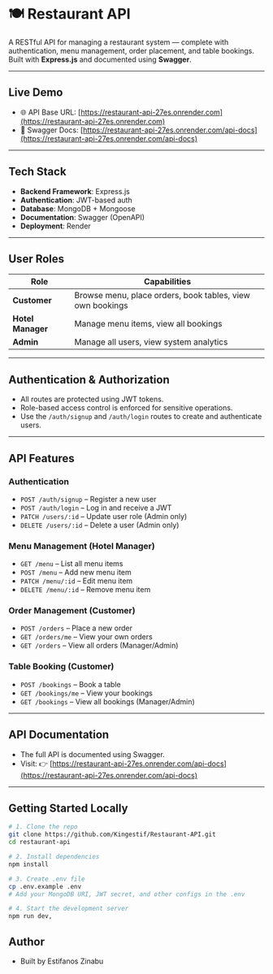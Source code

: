 # 🍽️ Restaurant API

A RESTful API for managing a restaurant system — complete with authentication, menu management, order placement, and table bookings. Built with **Express.js** and documented using **Swagger**.

---

## Live Demo

- 🌐 API Base URL: [https://restaurant-api-27es.onrender.com](https://restaurant-api-27es.onrender.com)
- 📘 Swagger Docs: [https://restaurant-api-27es.onrender.com/api-docs](https://restaurant-api-27es.onrender.com/api-docs)

---

## Tech Stack

- **Backend Framework**: Express.js
- **Authentication**: JWT-based auth
- **Database**: MongoDB + Mongoose
- **Documentation**: Swagger (OpenAPI)
- **Deployment**: Render

---

## User Roles

| Role           | Capabilities |
|----------------|--------------|
| **Customer**   | Browse menu, place orders, book tables, view own bookings |
| **Hotel Manager** | Manage menu items, view all bookings |
| **Admin**      | Manage all users, view system analytics |

---

## Authentication & Authorization

- All routes are protected using JWT tokens.
- Role-based access control is enforced for sensitive operations.
- Use the `/auth/signup` and `/auth/login` routes to create and authenticate users.

---

## API Features

### Authentication

- `POST /auth/signup` – Register a new user  
- `POST /auth/login` – Log in and receive a JWT  
- `PATCH /users/:id` – Update user role (Admin only)  
- `DELETE /users/:id` – Delete a user (Admin only)

### Menu Management (Hotel Manager)

- `GET /menu` – List all menu items  
- `POST /menu` – Add new menu item  
- `PATCH /menu/:id` – Edit menu item  
- `DELETE /menu/:id` – Remove menu item

### Order Management (Customer)

- `POST /orders` – Place a new order  
- `GET /orders/me` – View your own orders  
- `GET /orders` – View all orders (Manager/Admin)

### Table Booking (Customer)

- `POST /bookings` – Book a table  
- `GET /bookings/me` – View your bookings  
- `GET /bookings` – View all bookings (Manager/Admin)

---

## API Documentation

- The full API is documented using Swagger.
- Visit: 👉 [https://restaurant-api-27es.onrender.com/api-docs](https://restaurant-api-27es.onrender.com/api-docs)

---

## Getting Started Locally

```bash
# 1. Clone the repo
git clone https://github.com/Kingestif/Restaurant-API.git
cd restaurant-api

# 2. Install dependencies
npm install

# 3. Create .env file
cp .env.example .env
# Add your MongoDB URI, JWT secret, and other configs in the .env

# 4. Start the development server
npm run dev,
```


## Author
- Built by Estifanos Zinabu